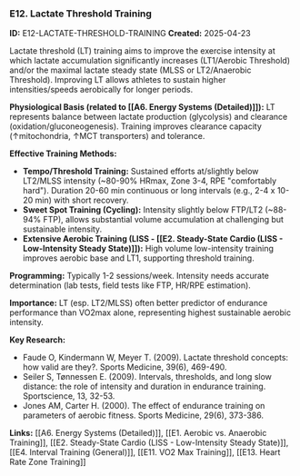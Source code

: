 ### E12. Lactate Threshold Training
**ID:** E12-LACTATE-THRESHOLD-TRAINING
**Created:** 2025-04-23

Lactate threshold (LT) training aims to improve the exercise intensity at which lactate accumulation significantly increases (LT1/Aerobic Threshold) and/or the maximal lactate steady state (MLSS or LT2/Anaerobic Threshold). Improving LT allows athletes to sustain higher intensities/speeds aerobically for longer periods.

**Physiological Basis (related to [[A6. Energy Systems (Detailed)]]):** LT represents balance between lactate production (glycolysis) and clearance (oxidation/gluconeogenesis). Training improves clearance capacity (↑mitochondria, ↑MCT transporters) and tolerance.

**Effective Training Methods:**
- **Tempo/Threshold Training:** Sustained efforts at/slightly below LT2/MLSS intensity (~80-90% HRmax, Zone 3-4, RPE "comfortably hard"). Duration 20-60 min continuous or long intervals (e.g., 2-4 x 10-20 min) with short recovery.
- **Sweet Spot Training (Cycling):** Intensity slightly below FTP/LT2 (~88-94% FTP), allows substantial volume accumulation at challenging but sustainable intensity.
- **Extensive Aerobic Training (LISS - [[E2. Steady-State Cardio (LISS - Low-Intensity Steady State)]]):** High volume low-intensity training improves aerobic base and LT1, supporting threshold training.

**Programming:** Typically 1-2 sessions/week. Intensity needs accurate determination (lab tests, field tests like FTP, HR/RPE estimation).

**Importance:** LT (esp. LT2/MLSS) often better predictor of endurance performance than VO2max alone, representing highest sustainable aerobic intensity.

**Key Research:**
- Faude O, Kindermann W, Meyer T. (2009). Lactate threshold concepts: how valid are they?. Sports Medicine, 39(6), 469-490.
- Seiler S, Tønnessen E. (2009). Intervals, thresholds, and long slow distance: the role of intensity and duration in endurance training. Sportscience, 13, 32-53.
- Jones AM, Carter H. (2000). The effect of endurance training on parameters of aerobic fitness. Sports Medicine, 29(6), 373-386.

**Links:** [[A6. Energy Systems (Detailed)]], [[E1. Aerobic vs. Anaerobic Training]], [[E2. Steady-State Cardio (LISS - Low-Intensity Steady State)]], [[E4. Interval Training (General)]], [[E11. VO2 Max Training]], [[E13. Heart Rate Zone Training]]